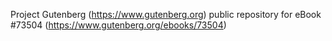 Project Gutenberg (https://www.gutenberg.org) public repository for eBook #73504 (https://www.gutenberg.org/ebooks/73504)
